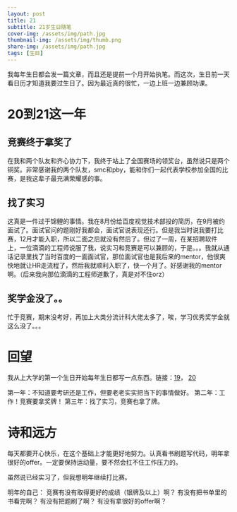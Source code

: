 ```yaml
---
layout: post
title: 21
subtitle: 21岁生日随笔
cover-img: /assets/img/path.jpg
thumbnail-img: /assets/img/thumb.png
share-img: /assets/img/path.jpg
tags: [生日]
---
```


我每年生日都会发一篇文章，而且还是提前一个月开始执笔。而这次，生日前一天看日历才知道我要过生日了。因为最近真的很忙，一边上班一边兼顾功课。

# 20到21这一年


## 竞赛终于拿奖了
在我和两个队友和齐心协力下，我终于站上了全国赛场的领奖台，虽然说只是两个铜奖。非常感谢我的两个队友，smc和pby，能和你们一起代表学校参加全国的比赛，是我这辈子最充满荣耀感的事。

## 找了实习
这真是一件过于锦鲤的事情。我在8月份给百度视觉技术部投的简历，在9月被约面试了。面试官问的题刚好我都会，面试官说表现还行。但是我当时说我要打比赛，12月才能入职，所以二面之后就没有然后了。但过了一周，在某招聘软件上，一位滴滴的工程师说服了我，说实习和竞赛是可以兼顾的，于是。。。我就从通话记录里找了当时百度的一面面试官，那位面试官也是我后来的mentor，他很爽快地就让HR走流程了，然后我就顺利入职了，快一个月了。好感谢我的mentor啊。（后来我向那位滴滴的工程师道歉了，真是对不住orz）

## 奖学金没了。。
忙于竞赛，期末没考好，再加上大类分流计科大佬太多了，唉，学习优秀奖学金就这么没了。。。
# 回望
我从上大学的第一个生日开始每年生日都写一点东西。链接：[19](https://www.jianshu.com/p/9a04a4f3066d)， [20](https://www.jianshu.com/p/1299a7a1b477)

第一年：不知道要考研还是工作，但要老老实实把当下的事情做好。
第二年：工作！竞赛要拿奖牌！
第三年：找了实习，竞赛也拿了牌。



# 诗和远方

每天都要开心快乐，在这个基础上才能更好地努力。认真看书刷题写代码，明年拿很好的offer。一定要保持运动量，要不然会扛不住工作压力的。

虽然说已经实习了，但我想明年继续打比赛。

明年的自己：
竞赛有没有取得更好的成绩（银牌及以上）啊？
有没有把书单里的书看完啊？
有没有把题刷了啊？
有没有拿很好的offer啊？

